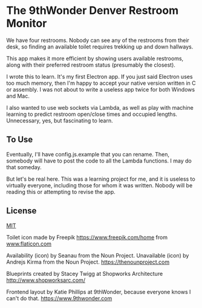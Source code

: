 # The 9thWonder Denver Restroom Monitor

We have four restrooms. Nobody can see any of the restrooms from their desk, so finding an available toilet requires trekking up and down hallways.

This app makes it more efficient by showing users available restrooms, along with their preferred restroom status (presumably the closest).

I wrote this to learn. It's my first Electron app. If you just said Electron uses too much memory, then I'm happy to accept your native version written in C or assembly. I was not about to write a useless app twice for both Windows and Mac.

I also wanted to use web sockets via Lambda, as well as play with machine learning to predict restroom open/close times and occupied lengths. Unnecessary, yes, but fascinating to learn.

## To Use

Eventually, I'll have config.js.example that you can rename. Then, somebody will have to post the code to all the Lambda functions. I may do that someday.

But let's be real here. This was a learning project for me, and it is useless to virtually everyone, including those for whom it was written. Nobody will be reading this or attempting to revise the app.


## License

[MIT](LICENSE.txt)

Toilet icon made by Freepik https://www.freepik.com/home from www.flaticon.com

Availability (icon) by Seanau from the Noun Project. Unavailable (icon) by Andrejs Kirma from the Noun Project. https://thenounproject.com

Blueprints created by Stacey Twigg at Shopworks Architecture http://www.shopworksarc.com/

Frontend layout by Katie Phillips at 9thWonder, because everyone knows I can't do that. https://www.9thwonder.com
